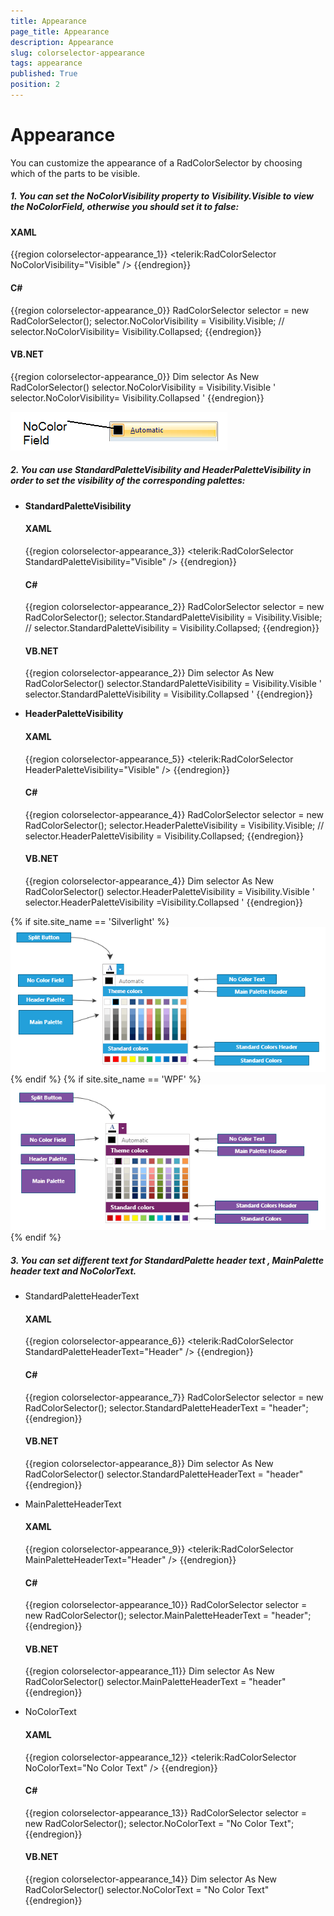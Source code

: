 ```yaml
---
title: Appearance
page_title: Appearance
description: Appearance
slug: colorselector-appearance
tags: appearance
published: True
position: 2
---
```


# Appearance

You can customize the appearance of a RadColorSelector by choosing which of the parts to be visible.
				

##### 1. You can set the __NoColorVisibility__ property to __Visibility.Visible__ to view the __NoColorField__, otherwise you should set it to false:						

#### __XAML__
{{region colorselector-appearance_1}}
	<telerik:RadColorSelector NoColorVisibility="Visible" />
{{endregion}}

#### __C#__
{{region colorselector-appearance_0}}
	RadColorSelector selector = new RadColorSelector();
	selector.NoColorVisibility = Visibility.Visible;
	// selector.NoColorVisibility= Visibility.Collapsed;
{{endregion}}

#### __VB.NET__
{{region colorselector-appearance_0}}
	Dim selector As New RadColorSelector()
	selector.NoColorVisibility = Visibility.Visible
	' selector.NoColorVisibility= Visibility.Collapsed '
{{endregion}}

![No Color Field](images/NoColorField.png)

##### 2. You can use __StandardPaletteVisibility__ and __HeaderPaletteVisibility__ in order to set the visibility of the corresponding palettes:						

* __StandardPaletteVisibility__

	#### __XAML__
	{{region colorselector-appearance_3}}
		<telerik:RadColorSelector StandardPaletteVisibility="Visible" />
	{{endregion}}

	#### __C#__
	{{region colorselector-appearance_2}}
		RadColorSelector selector = new RadColorSelector();
		selector.StandardPaletteVisibility = Visibility.Visible;
		// selector.StandardPaletteVisibility = Visibility.Collapsed;
	{{endregion}}

	#### __VB.NET__
	{{region colorselector-appearance_2}}
		Dim selector As New RadColorSelector()
		selector.StandardPaletteVisibility = Visibility.Visible
		' selector.StandardPaletteVisibility = Visibility.Collapsed '
	{{endregion}}

* __HeaderPaletteVisibility__

	#### __XAML__
	{{region colorselector-appearance_5}}
		<telerik:RadColorSelector HeaderPaletteVisibility="Visible" />
	{{endregion}}

	#### __C#__
	{{region colorselector-appearance_4}}
		RadColorSelector selector = new RadColorSelector();
		selector.HeaderPaletteVisibility = Visibility.Visible;
		// selector.HeaderPaletteVisibility = Visibility.Collapsed;
	{{endregion}}

	#### __VB.NET__
	{{region colorselector-appearance_4}}
		Dim selector As New RadColorSelector()
		selector.HeaderPaletteVisibility = Visibility.Visible
		' selector.HeaderPaletteVisibility =Visibility.Collapsed '
	{{endregion}}
		
{% if site.site_name == 'Silverlight' %}![Color Picker StructureSL](images/ColorPickerStructureSL.png){% endif %}
{% if site.site_name == 'WPF' %}![Color Picker StructureWPF](images/ColorPickerStructureWPF.png){% endif %}

##### 3. You can set different text for __StandardPalette__ header text , __MainPalette__ header text and __NoColorText__.

* StandardPaletteHeaderText
	
	#### __XAML__
	{{region colorselector-appearance_6}}
		<telerik:RadColorSelector StandardPaletteHeaderText="Header" />
	{{endregion}}
		
	#### __C#__
	{{region colorselector-appearance_7}}
		RadColorSelector selector = new RadColorSelector();
		selector.StandardPaletteHeaderText = "header";
	{{endregion}}
		
	#### __VB.NET__
	{{region colorselector-appearance_8}}
		Dim selector As New RadColorSelector()
		selector.StandardPaletteHeaderText = "header"
	{{endregion}}
	
* MainPaletteHeaderText
	
	#### __XAML__
	{{region colorselector-appearance_9}}
		<telerik:RadColorSelector MainPaletteHeaderText="Header" />
	{{endregion}}
	 
	#### __C#__
	{{region colorselector-appearance_10}}
		RadColorSelector selector = new RadColorSelector();
		selector.MainPaletteHeaderText = "header";
	{{endregion}}
		
	#### __VB.NET__
	{{region colorselector-appearance_11}}
		Dim selector As New RadColorSelector()
		selector.MainPaletteHeaderText = "header"
	{{endregion}}

* NoColorText
	
	#### __XAML__
	{{region colorselector-appearance_12}}
		<telerik:RadColorSelector NoColorText="No Color Text" />
	{{endregion}}
		
	#### __C#__
	{{region colorselector-appearance_13}}
		RadColorSelector selector = new RadColorSelector();
		selector.NoColorText = "No Color Text";
	{{endregion}}
		
	#### __VB.NET__
	{{region colorselector-appearance_14}}
		Dim selector As New RadColorSelector()
		selector.NoColorText = "No Color Text"
	{{endregion}}